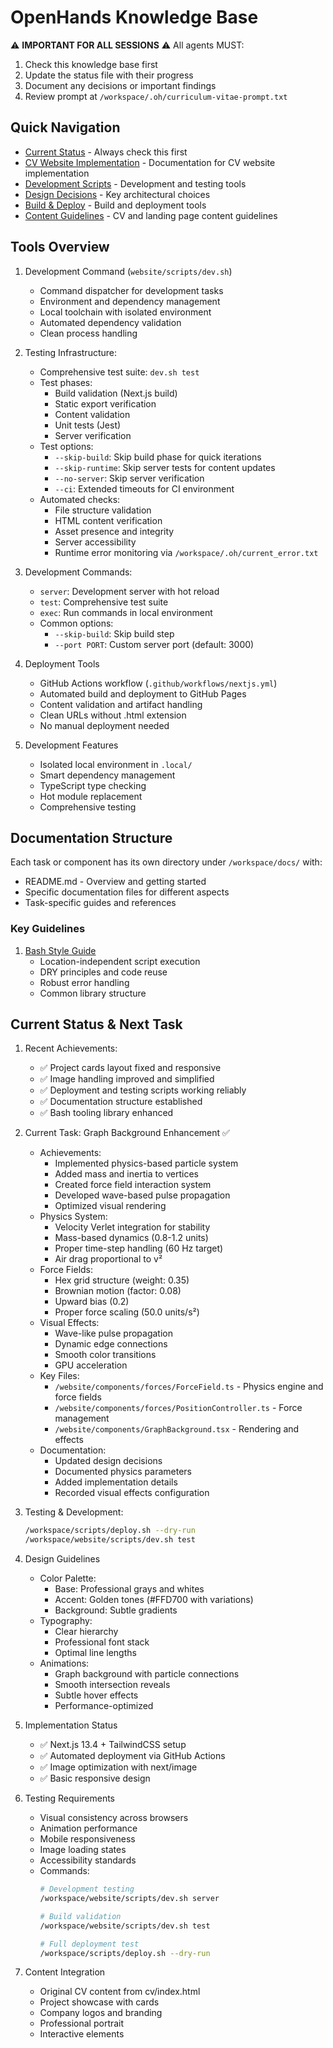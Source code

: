 # OpenHands Knowledge Base

⚠️ **IMPORTANT FOR ALL SESSIONS** ⚠️
All agents MUST:
1. Check this knowledge base first
2. Update the status file with their progress
3. Document any decisions or important findings
4. Review prompt at `/workspace/.oh/curriculum-vitae-prompt.txt`

## Quick Navigation

- [Current Status](/workspace/docs/STATUS.md) - Always check this first
- [CV Website Implementation](/workspace/docs/cv-website/README.md) - Documentation for CV website implementation
- [Development Scripts](/workspace/docs/cv-website/scripts.md) - Development and testing tools
- [Design Decisions](/workspace/docs/cv-website/design-decisions.md) - Key architectural choices
- [Build & Deploy](/workspace/docs/cv-website/build-deploy.md) - Build and deployment tools
- [Content Guidelines](/workspace/docs/cv-website/content.md) - CV and landing page content guidelines

## Tools Overview

1. Development Command (`website/scripts/dev.sh`)
   - Command dispatcher for development tasks
   - Environment and dependency management
   - Local toolchain with isolated environment
   - Automated dependency validation
   - Clean process handling

2. Testing Infrastructure:
   - Comprehensive test suite: `dev.sh test`
   - Test phases:
     * Build validation (Next.js build)
     * Static export verification
     * Content validation
     * Unit tests (Jest)
     * Server verification
   - Test options:
     * `--skip-build`: Skip build phase for quick iterations
     * `--skip-runtime`: Skip server tests for content updates
     * `--no-server`: Skip server verification
     * `--ci`: Extended timeouts for CI environment
   - Automated checks:
     * File structure validation
     * HTML content verification
     * Asset presence and integrity
     * Server accessibility
     * Runtime error monitoring via `/workspace/.oh/current_error.txt`

3. Development Commands:
   - `server`: Development server with hot reload
   - `test`: Comprehensive test suite
   - `exec`: Run commands in local environment
   - Common options:
     * `--skip-build`: Skip build step
     * `--port PORT`: Custom server port (default: 3000)

3. Deployment Tools
   - GitHub Actions workflow (`.github/workflows/nextjs.yml`)
   - Automated build and deployment to GitHub Pages
   - Content validation and artifact handling
   - Clean URLs without .html extension
   - No manual deployment needed

4. Development Features
   - Isolated local environment in `.local/`
   - Smart dependency management
   - TypeScript type checking
   - Hot module replacement
   - Comprehensive testing

## Documentation Structure

Each task or component has its own directory under `/workspace/docs/` with:
- README.md - Overview and getting started
- Specific documentation files for different aspects
- Task-specific guides and references

### Key Guidelines

1. [Bash Style Guide](/workspace/docs/bash_style.md)
   - Location-independent script execution
   - DRY principles and code reuse
   - Robust error handling
   - Common library structure

## Current Status & Next Task

1. Recent Achievements:
   - ✅ Project cards layout fixed and responsive
   - ✅ Image handling improved and simplified
   - ✅ Deployment and testing scripts working reliably
   - ✅ Documentation structure established
   - ✅ Bash tooling library enhanced

2. Current Task: Graph Background Enhancement ✅
   - Achievements:
     * Implemented physics-based particle system
     * Added mass and inertia to vertices
     * Created force field interaction system
     * Developed wave-based pulse propagation
     * Optimized visual rendering
   - Physics System:
     * Velocity Verlet integration for stability
     * Mass-based dynamics (0.8-1.2 units)
     * Proper time-step handling (60 Hz target)
     * Air drag proportional to v²
   - Force Fields:
     * Hex grid structure (weight: 0.35)
     * Brownian motion (factor: 0.08)
     * Upward bias (0.2)
     * Proper force scaling (50.0 units/s²)
   - Visual Effects:
     * Wave-like pulse propagation
     * Dynamic edge connections
     * Smooth color transitions
     * GPU acceleration
   - Key Files:
     * `/website/components/forces/ForceField.ts` - Physics engine and force fields
     * `/website/components/forces/PositionController.ts` - Force management
     * `/website/components/GraphBackground.tsx` - Rendering and effects
   - Documentation:
     * Updated design decisions
     * Documented physics parameters
     * Added implementation details
     * Recorded visual effects configuration

3. Testing & Development:
   ```bash
   /workspace/scripts/deploy.sh --dry-run
   /workspace/website/scripts/dev.sh test
   ```

2. Design Guidelines
   - Color Palette:
     * Base: Professional grays and whites
     * Accent: Golden tones (#FFD700 with variations)
     * Background: Subtle gradients
   - Typography:
     * Clear hierarchy
     * Professional font stack
     * Optimal line lengths
   - Animations:
     * Graph background with particle connections
     * Smooth intersection reveals
     * Subtle hover effects
     * Performance-optimized

3. Implementation Status
   - ✅ Next.js 13.4 + TailwindCSS setup
   - ✅ Automated deployment via GitHub Actions
   - ✅ Image optimization with next/image
   - ✅ Basic responsive design

4. Testing Requirements
   - Visual consistency across browsers
   - Animation performance
   - Mobile responsiveness
   - Image loading states
   - Accessibility standards
   - Commands:
     ```bash
     # Development testing
     /workspace/website/scripts/dev.sh server
     
     # Build validation
     /workspace/website/scripts/dev.sh test
     
     # Full deployment test
     /workspace/scripts/deploy.sh --dry-run
     ```

5. Content Integration
   - Original CV content from cv/index.html
   - Project showcase with cards
   - Company logos and branding
   - Professional portrait
   - Interactive elements
